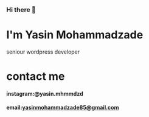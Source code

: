 ### Hi there 👋
# I'm Yasin Mohammadzade
seniour wordpress developer
# contact me
#### instagram:@yasin.mhmmdzd
#### email:yasinmohammadzade85@gmail.com
